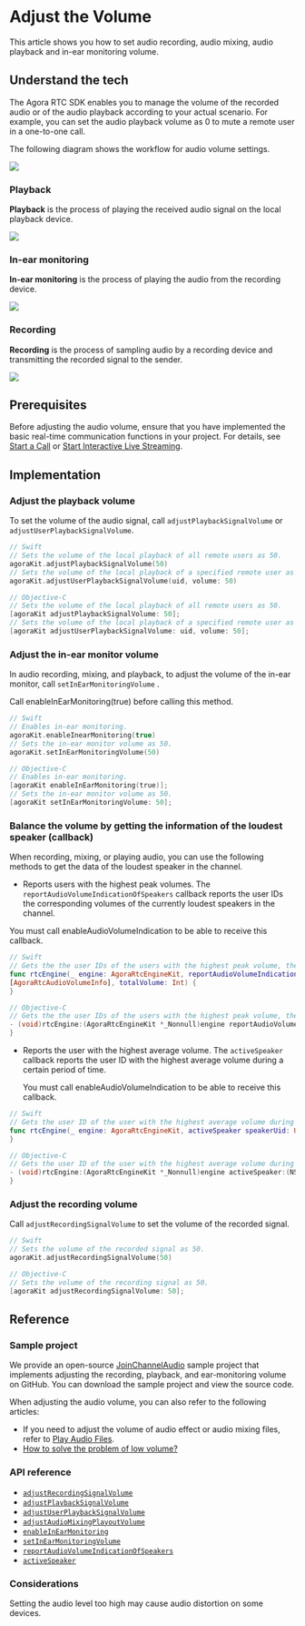 # Adjust the Volume

This article shows you how to set audio recording, audio mixing, audio playback and in-ear monitoring volume.

## Understand the tech

The Agora RTC SDK enables you to manage the volume of the recorded audio or of the audio playback according to your actual scenario. For example, you can set the audio playback volume as 0 to mute a remote user in a one-to-one call.

The following diagram shows the workflow for audio volume settings.

![](https://web-cdn.agora.io/docs-files/1578885967798)

### Playback

**Playback** is the process of playing the received audio signal on the local playback device.

![](https://web-cdn.agora.io/docs-files/1578887639765)

### In-ear monitoring

**In-ear monitoring** is the process of playing the audio from the recording device.

![](https://web-cdn.agora.io/docs-files/1578887697061)

### Recording


**Recording** is the process of sampling audio by a recording device and transmitting the recorded signal to the sender.

![](https://web-cdn.agora.io/docs-files/1578559122611)

## Prerequisites

Before adjusting the audio volume, ensure that you have implemented the basic real-time communication functions in your project. For details, see [Start a Call](start_call_ios) or [Start Interactive Live Streaming](start_live_ios).

## Implementation
### Adjust the playback volume

To set the volume of the audio signal, call `adjustPlaybackSignalVolume` or `adjustUserPlaybackSignalVolume`.


```swift
// Swift
// Sets the volume of the local playback of all remote users as 50.
agoraKit.adjustPlaybackSignalVolume(50)
// Sets the volume of the local playback of a specified remote user as 50.
agoraKit.adjustUserPlaybackSignalVolume(uid, volume: 50)
```

```objective-c
// Objective-C
// Sets the volume of the local playback of all remote users as 50.
[agoraKit adjustPlaybackSignalVolume: 50];
// Sets the volume of the local playback of a specified remote user as 50.
[agoraKit adjustUserPlaybackSignalVolume: uid, volume: 50];
```

### Adjust the in-ear monitor volume

In audio recording, mixing, and playback, to adjust the volume of the in-ear monitor, call `setInEarMonitoringVolume` .

<div class="alert note">Call enableInEarMonitoring(true) before calling this method.</div>


```swift
// Swift
// Enables in-ear monitoring.
agoraKit.enableInearMonitoring(true)
// Sets the in-ear monitor volume as 50.
agoraKit.setInEarMonitoringVolume(50)
```

```objective-c
// Objective-C
// Enables in-ear monitoring.
[agoraKit enableInEarMonitoring(true)];
// Sets the in-ear monitor volume as 50.
[agoraKit setInEarMonitoringVolume: 50];
```

### Balance the volume by getting the information of the loudest speaker (callback)

When recording, mixing, or playing audio, you can use the following methods to get the data of the loudest speaker in the channel.

-  Reports users with the highest peak volumes. The `reportAudioVolumeIndicationOfSpeakers` callback reports the user IDs the corresponding volumes of the currently loudest speakers in the channel.

  <div class="alert note">You must call enableAudioVolumeIndication to be able to receive this callback.</div>


```swift
// Swift
// Gets the the user IDs of the users with the highest peak volume, the corresponding volumes, as well as whether the local user is speaking.
func rtcEngine(_ engine: AgoraRtcEngineKit, reportAudioVolumeIndicationOfSpeakers speakers:
[AgoraRtcAudioVolumeInfo], totalVolume: Int) {
}
```

```objective-c
// Objective-C
// Gets the the user IDs of the users with the highest peak volume, the corresponding volumes, as well as whether the local user is speaking.
- (void)rtcEngine:(AgoraRtcEngineKit *_Nonnull)engine reportAudioVolumeIndicationOfSpeakers:(NSArray<AgoraRtcAudioVolumeInfo*> *_Nonnull)speakers totalVolume:(NSInteger)totalVolume {
}
```

- Reports the user with the highest average volume. The `activeSpeaker` callback reports the user ID with the highest average volume during a certain period of time.

  <div class="alert note">You must call enableAudioVolumeIndication to be able to receive this callback.</div>

```swift
// Swift
// Gets the user ID of the user with the highest average volume during a certain period of time. A uid of 0 indicates the local user.
func rtcEngine(_ engine: AgoraRtcEngineKit, activeSpeaker speakerUid: UInt) {
}
```

```objective-c
// Objective-C
// Gets the user ID of the user with the highest average volume during a certain period of time. A uid of 0 indicates the local user.
- (void)rtcEngine:(AgoraRtcEngineKit *_Nonnull)engine activeSpeaker:(NSUInteger)speakerUid {
}
```

### Adjust the recording volume

Call `adjustRecordingSignalVolume` to set the volume of the recorded signal.


```swift
// Swift
// Sets the volume of the recorded signal as 50.
agoraKit.adjustRecordingSignalVolume(50)
```

```objective-c
// Objective-C
// Sets the volume of the recording signal as 50.
[agoraKit adjustRecordingSignalVolume: 50];
```

## Reference



### Sample project

We provide an open-source [JoinChannelAudio](https://github.com/AgoraIO/API-Examples/blob/dev/3.6.200/iOS/APIExample/Examples/Basic/JoinChannelAudio/JoinChannelAudio.swift) sample project that implements adjusting the recording, playback, and ear-monitoring volume on GitHub. You can download the sample project and view the source code.

When adjusting the audio volume, you can also refer to the following articles:

- If you need to adjust the volume of audio effect or audio mixing files, refer to [Play Audio Files](./audio_effect_mixing_apple?platform=iOS).
- [How to solve the problem of low volume?](https://docs.agora.io/en/faq/audio_low)

### API reference

- [`adjustRecordingSignalVolume`](./API%20Reference/oc/Classes/AgoraRtcEngineKit.html#//api/name/adjustRecordingSignalVolume:)
- [`adjustPlaybackSignalVolume`](./API%20Reference/oc/Classes/AgoraRtcEngineKit.html#//api/name/adjustPlaybackSignalVolume:)
- [`adjustUserPlaybackSignalVolume`](./API%20Reference/oc/Classes/AgoraRtcEngineKit.html#//api/name/adjustUserPlaybackSignalVolume:volume:)
- [`adjustAudioMixingPlayoutVolume`](./API%20Reference/oc/Classes/AgoraRtcEngineKit.html#//api/name/adjustAudioMixingPlayoutVolume:)
- [`enableInEarMonitoring`](./API%20Reference/oc/Classes/AgoraRtcEngineKit.html#//api/name/enableInEarMonitoring:)
- [`setInEarMonitoringVolume`](./API%20Reference/oc/Classes/AgoraRtcEngineKit.html#//api/name/setInEarMonitoringVolume:)
- [`reportAudioVolumeIndicationOfSpeakers`](./API%20Reference/oc/Protocols/AgoraRtcEngineDelegate.html#//api/name/rtcEngine:reportAudioVolumeIndicationOfSpeakers:totalVolume:4)
- [`activeSpeaker`](./API%20Reference/oc/Protocols/AgoraRtcEngineDelegate.html#//api/name/rtcEngine:activeSpeaker:)

### Considerations

Setting the audio level too high may cause audio distortion on some devices.

